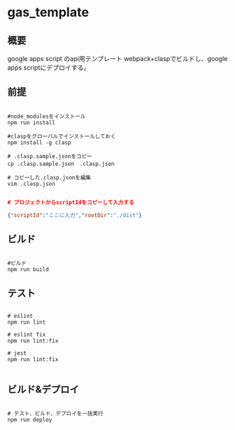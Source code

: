# gas_template

## 概要

google apps script のapi用テンプレート
webpack+claspでビルドし、google apps scriptにデプロイする。

## 前提

``` shell

#node_modulesをインストール
npm run install

#claspをグローバルでインストールしておく
npm install -g clasp

# .clasp.sample.jsonをコピー
cp .clasp.sample.json　.clasp.json

# コピーした.clasp.jsonを編集
vim .clasp.json

```

``` json

# プロジェクトからscriptIdをコピーして入力する

{"scriptId":"ここに入力","rootDir":"./dist"}

```

## ビルド

``` shell

#ビルド
npm run build

```

## テスト

``` shell

# eslint
npm run lint

# eslint fix
npm run lint:fix

# jest
npm run lint:fix


```

## ビルド&デプロイ

``` shell

# テスト、ビルド、デプロイを一括実行
npm run deploy

```
